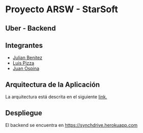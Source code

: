 # Proyecto ARSW - StarSoft
## Uber - Backend

## Integrantes
* [Julian Benitez](https://github.com/julianbenitez99)
* [Luis Pizza](https://github.com/luis572)
* [Juan Ospina](https://github.com/QSARJP)



## Arquitectura de la Aplicación
La arquitectura está descrita en el siguiente [link.](https://arsw-starsoft.github.io/#arquitectura-backend---synchdrive)

## Despliegue
El backend se encuentra en https://synchdrive.herokuapp.com
